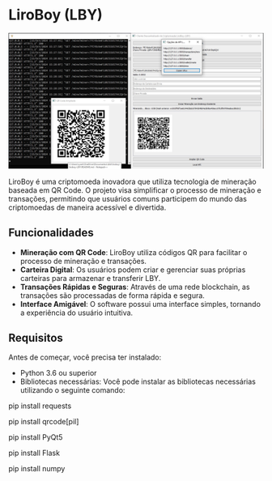 # LiroBoy (LBY)

![LiroBoy](https://github.com/liroboy/liroboy-LBY/blob/liroboy/001.jpg)

LiroBoy é uma criptomoeda inovadora que utiliza tecnologia de mineração baseada em QR Code. O projeto visa simplificar o processo de mineração e transações, permitindo que usuários comuns participem do mundo das criptomoedas de maneira acessível e divertida.

## Funcionalidades

- **Mineração com QR Code**: LiroBoy utiliza códigos QR para facilitar o processo de mineração e transações.
- **Carteira Digital**: Os usuários podem criar e gerenciar suas próprias carteiras para armazenar e transferir LBY.
- **Transações Rápidas e Seguras**: Através de uma rede blockchain, as transações são processadas de forma rápida e segura.
- **Interface Amigável**: O software possui uma interface simples, tornando a experiência do usuário intuitiva.

## Requisitos

Antes de começar, você precisa ter instalado:

- Python 3.6 ou superior
- Bibliotecas necessárias:
Você pode instalar as bibliotecas necessárias utilizando o seguinte comando:

pip install requests

pip install qrcode[pil]

pip install PyQt5

pip install Flask

pip install numpy
